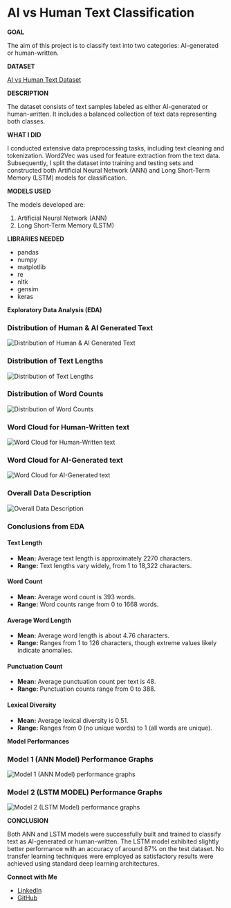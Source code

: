 # AI vs Human Text Classification

**GOAL**

The aim of this project is to classify text into two categories: AI-generated or human-written. 

**DATASET**

[AI vs Human Text Dataset](https://www.kaggle.com/datasets/shanegerami/ai-vs-human-text)

**DESCRIPTION**

The dataset consists of text samples labeled as either AI-generated or human-written. It includes a balanced collection of text data representing both classes.

**WHAT I DID**

I conducted extensive data preprocessing tasks, including text cleaning and tokenization. Word2Vec was used for feature extraction from the text data. Subsequently, I split the dataset into training and testing sets and constructed both Artificial Neural Network (ANN) and Long Short-Term Memory (LSTM) models for classification.

**MODELS USED**

The models developed are:

1. Artificial Neural Network (ANN)
2. Long Short-Term Memory (LSTM)

**LIBRARIES NEEDED**

- pandas
- numpy
- matplotlib
- re
- nltk
- gensim
- keras


**Exploratory Data Analysis (EDA)**

### Distribution of Human & AI Generated Text
![Distribution of Human & AI Generated Text](../Images/Distribution_of_Human_AI-Generated_text.png)

### Distribution of Text Lengths
![Distribution of Text Lengths](../Images/Text_Length.png)

### Distribution of Word Counts
![Distribution of Word Counts](../Images/Word_Count.png)

### Word Cloud for Human-Written text
![Word Cloud for Human-Written text](../Images/word_cloud_human.png)

### Word Cloud for AI-Generated text
![Word Cloud for AI-Generated text](../Images/word_cloud_ai.png)

### Overall Data Description
![Overall Data Description](../Images/Data_Description.png)

### Conclusions from EDA

#### Text Length
- **Mean:** Average text length is approximately 2270 characters.
- **Range:** Text lengths vary widely, from 1 to 18,322 characters.

#### Word Count
- **Mean:** Average word count is 393 words.
- **Range:** Word counts range from 0 to 1668 words.

#### Average Word Length
- **Mean:** Average word length is about 4.76 characters.
- **Range:** Ranges from 1 to 126 characters, though extreme values likely indicate anomalies.

#### Punctuation Count
- **Mean:** Average punctuation count per text is 48.
- **Range:** Punctuation counts range from 0 to 388.

#### Lexical Diversity
- **Mean:** Average lexical diversity is 0.51.
- **Range:** Ranges from 0 (no unique words) to 1 (all words are unique).



**Model Performances**

### Model 1 (ANN Model) Performance Graphs
![Model 1 (ANN Model) performance graphs](../Images/ANN_Performance.png)

### Model 2 (LSTM MODEL) Performance Graphs
![Model 2 (LSTM Model) performance graphs](../Images/LSTM_Performance.png)


**CONCLUSION**

Both ANN and LSTM models were successfully built and trained to classify text as AI-generated or human-written. The LSTM model exhibited slightly better performance with an accuracy of around 87% on the test dataset. No transfer learning techniques were employed as satisfactory results were achieved using standard deep learning architectures.

**Connect with Me**

- [LinkedIn](https://www.linkedin.com/in/barrenkala-veera-venkata-karthik-b58b9a285/)
- [GitHub](https://github.com/Karthik110505)
